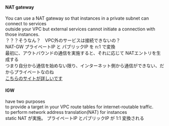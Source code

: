 #### NAT gateway
You can use a NAT gateway so that instances in a private subnet can connect to services<br>
outside your VPC but external services cannot initiate a connection with those instances.<br>
？？？そうなん？　VPC外のサービスは接続できないの？<br>
NAT-GW プライベートIP と パブリックIP を n:1 で変換<br>
最初に、アウトバウンドの通信を実施すると、それに応じて NATエントリを生成する<br>
つまり自分から通信を始めない限り、インターネット側から通信ができない、だからプライベートなのね<br>
[こちらのサイトが詳しいです](https://milestone-of-se.nesuke.com/sv-advanced/aws/internet-nat-gateway/)<br>


#### IGW
have two purposes<br>
to provide a target in your VPC route tables for internet-routable traffic.<br>
to perform network address translation(NAT) for instances<br>
static NAT が実施。 プライペートIP とパブリックIP が 1:1 変換される<br>
